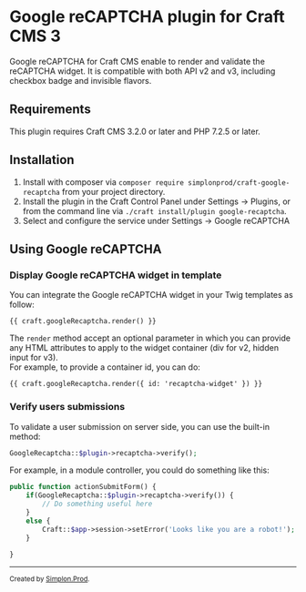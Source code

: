 # Google reCAPTCHA plugin for Craft CMS 3

Google reCAPTCHA for Craft CMS enable to render and validate the reCAPTCHA widget. It is compatible with both API v2 and v3, including checkbox badge and invisible flavors.

## Requirements

This plugin requires Craft CMS 3.2.0 or later and PHP 7.2.5 or later.

## Installation

1. Install with composer via `composer require simplonprod/craft-google-recaptcha` from your project directory.
2. Install the plugin in the Craft Control Panel under Settings → Plugins, or from the command line via `./craft install/plugin google-recaptcha`.
3. Select and configure the service under Settings → Google reCAPTCHA

## Using Google reCAPTCHA

### Display Google reCAPTCHA widget in template

You can integrate the Google reCAPTCHA widget in your Twig templates as follow:

```twig
{{ craft.googleRecaptcha.render() }}
```

The `render` method accept an optional parameter in which you can provide any HTML attributes to apply to the widget container (div for v2, hidden input for v3).  
For example, to provide a container id, you can do:


```twig
{{ craft.googleRecaptcha.render({ id: 'recaptcha-widget' }) }}
```

### Verify users submissions

To validate a user submission on server side, you can use the built-in method:

```php
GoogleRecaptcha::$plugin->recaptcha->verify();
```

For example, in a module controller, you could do something like this:

```php
public function actionSubmitForm() {
	if(GoogleRecaptcha::$plugin->recaptcha->verify()) {
		// Do something useful here
	}
	else {
		Craft::$app->session->setError('Looks like you are a robot!');
	}

}
```


---

<small>Created by [Simplon.Prod](https://www.simplonprod.co/).</small>

